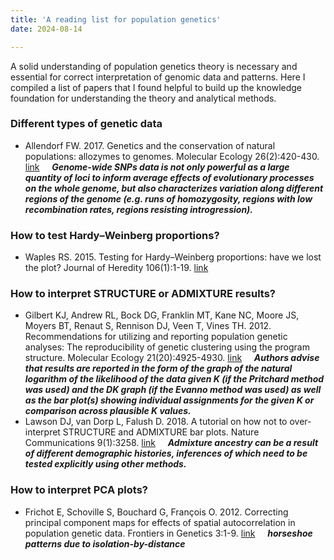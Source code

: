 ```yaml
---
title: 'A reading list for population genetics'
date: 2024-08-14

---
```


A solid understanding of population genetics theory is necessary and essential for correct interpretation of genomic data and patterns. Here I compiled a list of papers that I found helpful to build up the knowledge foundation for understanding the theory and analytical methods. 

### Different types of genetic data

- Allendorf FW. 2017. Genetics and the conservation of natural populations: allozymes to genomes. Molecular Ecology 26(2):420-430. [link](https://doi.org/10.1111/mec.13948) &nbsp; &nbsp; ***Genome-wide SNPs data is not only powerful as a large quantity of loci to inform average effects of evolutionary processes on the whole genome, but also characterizes variation along different regions of the genome (e.g. runs of homozygosity, regions with low recombination rates, regions resisting introgression).***

### How to test Hardy–Weinberg proportions?

- Waples RS. 2015. Testing for Hardy–Weinberg proportions: have we lost the plot? Journal of Heredity 106(1):1-19. [link](https://doi.org/10.1093/jhered/esu062)

### How to interpret STRUCTURE or ADMIXTURE results?

- Gilbert KJ, Andrew RL, Bock DG, Franklin MT, Kane NC, Moore JS, Moyers BT, Renaut S, Rennison DJ, Veen T, Vines TH. 2012. Recommendations for utilizing and reporting population genetic analyses: The reproducibility of genetic clustering using the program structure. Molecular Ecology 21(20):4925-4930. [link]( https://doi.org/10.1111/j.1365-294X.2012.05754.x) &nbsp; &nbsp; ***Authors advise that results are reported in the form of the graph of the natural logarithm of the likelihood of the data given K (if the Pritchard method was used) and the DK graph (if the Evanno method was used) as well as the bar plot(s) showing individual assignments for the given K or comparison across plausible K values.***
- Lawson DJ, van Dorp L, Falush D. 2018. A tutorial on how not to over-interpret STRUCTURE and ADMIXTURE bar plots. Nature Communications 9(1):3258. [link](https://doi.org/10.1038/s41467-018-05257-7) &nbsp; &nbsp; ***Admixture ancestry can be a result of different demographic histories, inferences of which need to be tested explicitly using other methods.***

### How to interpret PCA plots?

- Frichot E, Schoville S, Bouchard G, François O. 2012. Correcting principal component maps for effects of spatial autocorrelation in population genetic data. Frontiers in Genetics 3:1-9. [link](https://doi.org/10.3389/fgene.2012.00254) &nbsp; &nbsp; ***horseshoe patterns due to isolation-by-distance***
